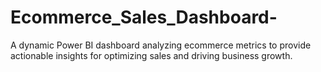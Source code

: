 # Ecommerce_Sales_Dashboard-
A dynamic Power BI dashboard analyzing ecommerce metrics to provide actionable insights for optimizing sales and driving business growth.
